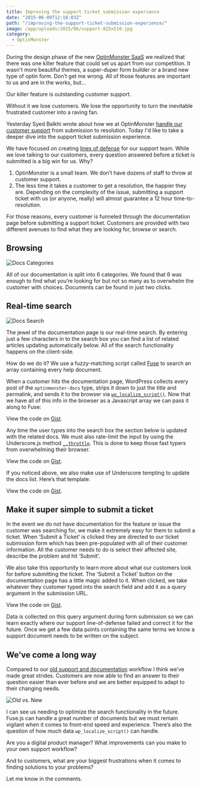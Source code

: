 ```yaml
---
title: Improving the support ticket submission experience
date: "2015-06-09T12:18:03Z"
path: "/improving-the-support-ticket-submission-experience/"
image: /app/uploads/2015/06/support-825x510.jpg
category:
  - OptinMonster
---
```

During the design phase of the new [OptinMonster SaaS](https://aaroneaton.blog/wp/recommends/optinmonster/) we realized that there was one killer feature that could set us apart from our competition. It wasn't more beautiful themes, a super-duper form builder or a brand new type of optin form. Don’t get me wrong. All of those features are important to us and are in the works, but&#8230;

Our killer feature is outstanding customer support.

Without it we lose customers. We lose the opportunity to turn the inevitable frustrated customer into a raving fan.

Yesterday Syed Balkhi wrote about how we at OptinMonster [handle our customer support](https://syedbalkhi.com/how-we-handle-customer-support-behind-the-scenes-look/) from submission to resolution. Today I'd like to take a deeper dive into the support ticket submission experience.

We have focused on creating [lines of defense](http://robinhq.com/customer-service-guide/support-content/) for our support team. While we love talking to our customers, every question answered before a ticket is submitted is a big win for us. Why?

  1. OptinMonster is a small team. We don’t have dozens of staff to throw at customer support.
  2. The less time it takes a customer to get a resolution, the happier they are. Depending on the complexity of the issue, submitting a support ticket with us (or anyone, really) will almost guarantee a 12 hour time-to-resolution.

For those reasons, every customer is funneled through the documentation page before submitting a support ticket. Customers are provided with two different avenues to find what they are looking for, browse or search.

## Browsing

![Docs Categories]('./OptinMonster_Docs.png')

All of our documentation is split into 6 categories. We found that 6 was enough to find what you’re looking for but not so many as to overwhelm the customer with choices. Documents can be found in just two clicks.

## Real-time search

![Docs Search]('./OptinMonster_Docs1.png')

The jewel of the documentation page is our real-time search. By entering just a few characters in to the search box you can find a list of related articles updating automatically below. All of the search functionality happens on the client-side.

How do we do it? We use a fuzzy-matching script called [Fuse](https://github.com/krisk/Fuse) to search an array containing every help document.

When a customer hits the documentation page, WordPress collects every post of the `optinmonster-docs` type, strips it down to just the title and permalink, and sends it to the browser via [`wp_localize_script()`](https://codex.wordpress.org/Function_Reference/wp_localize_script). Now that we have all of this info in the browser as a Javascript array we can pass it along to Fuse:

<div class="oembed-gist">
  <noscript>
    View the code on <a href="https://gist.github.com/channeleaton/66c0951be2dd65e1f13c">Gist</a>.
  </noscript>
</div>

Any time the user types into the search box the section below is updated with the related docs. We must also rate-limit the input by using the Underscore.js method [`_.throttle`](http://underscorejs.org/#throttle). This is done to keep those fast typers from overwhelming their browser.

<div class="oembed-gist">
  <noscript>
    View the code on <a href="https://gist.github.com/channeleaton/66c0951be2dd65e1f13c">Gist</a>.
  </noscript>
</div>

If you noticed above, we also make use of Underscore tempting to update the docs list. Here’s that template:

<div class="oembed-gist">
  <noscript>
    View the code on <a href="https://gist.github.com/channeleaton/66c0951be2dd65e1f13c">Gist</a>.
  </noscript>
</div>

## Make it super simple to submit a ticket

In the event we do not have documentation for the feature or issue the customer was searching for, we make it extremely easy for them to submit a ticket. When ‘Submit a Ticket’ is clicked they are directed to our ticket submission form which has been pre-populated with all of their customer information. All the customer needs to do is select their affected site, describe the problem and hit ‘Submit’.

We also take this opportunity to learn more about what our customers look for before submitting the ticket. The ‘Submit a Ticket’ button on the documentation page has a little magic added to it. When clicked, we take whatever they customer typed into the search field and add it as a query argument in the submission URL.

<div class="oembed-gist">
  <noscript>
    View the code on <a href="https://gist.github.com/channeleaton/66c0951be2dd65e1f13c">Gist</a>.
  </noscript>
</div>

Data is collected on this query argument during form submission so we can learn exactly where our support line-of-defense failed and correct it for the future. Once we get a few data points containing the same terms we know a support document needs to be written on the subject.

## We’ve come a long way

Compared to our [old support and documentation](https://old.optinmonster.com/docs/) workflow I think we’ve made great strides. Customers are now able to find an answer to their question easier than ever before and we are better equipped to adapt to their changing needs.

![Old vs. New]('./OptinMonster_Docs2.png')

I can see us needing to optimize the search functionality in the future. Fuse.js can handle a great number of documents but we must remain vigilant when it comes to front-end speed and experience. There’s also the question of how much data `wp_localize_script()` can handle.

Are you a digital product manager? What improvements can you make to your own support workflow?

And to customers, what are your biggest frustrations when it comes to finding solutions to your problems?

Let me know in the comments.